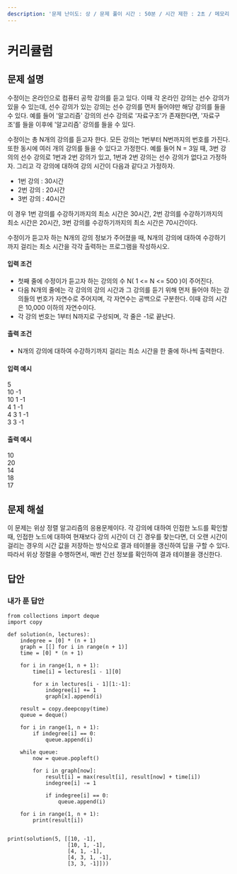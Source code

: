 ```yaml
---
description: '문제 난이도: 상 / 문제 풀이 시간 : 50분 / 시간 제한 : 2초 / 메모리 제한 : 128MB'
---
```


# 커리큘럼

## 문제 설명

수정이는 온라인으로 컴퓨터 공학 강의를 듣고 있다. 이때 각 온라인 강의는 선수 강의가 있을 수 있는데, 선수 강의가 있는 강의는 선수 강의를 먼저 들어야만 해당 강의를 들을 수 있다. 예를 들어 '알고리즘' 강의의 선수 강의로 '자료구조'가 존재한다면, '자료구조'를 들을 이후에 '알고리즘' 강의를 들을 수 있다.

수정이는 총 N개의 강의를 듣고자 한다. 모든 강의는 1번부터 N번까지의 번호를 가진다. 또한 동시에 여러 개의 강의를 들을 수 있다고 가정한다. 예를 들어 N = 3일 때, 3번 강의의 선수 강의로 1번과 2번 강의가 있고, 1번과 2번 강의는 선수 강의가 없다고 가정하자. 그리고 각 강의에 대하여 강의 시간이 다음과 같다고 가정하자.

* 1번 강의 : 30시간
* 2번 강의 : 20시간
* 3번 강의 : 40시간

이 경우 1번 강의를 수강하기까지의 최소 시간은 30시간, 2번 강의를 수강하기까지의 최소 시간은 20시간, 3번 강의를 수강하기까지의 최소 시간은 70시간이다.

수정이가 듣고자 하는 N개의 강의 정보가 주어졌을 때, N개의 강의에 대하여 수강하기까지 걸리는 최소 시간을 각각 출력하는 프로그램을 작성하시오.



#### 입력 조건

* 첫째 줄에 수정이가 듣고자 하는 강의의 수 N\( 1 &lt;= N &lt;= 500 \)이 주어진다.
* 다음 N개의 줄에는 각 강의의 강의 시간과 그 강의를 듣기 위해 먼저 들어야 하는 강의들의 번호가 자연수로 주어지며, 각 자연수는 공백으로 구분한다. 이때 강의 시간은 10,000 이하의 자연수이다.
* 각 강의 번호는 1부터 N까지로 구성되며, 각 줄은 -1로 끝난다.

#### 출력 조건

* N개의 강의에 대하여 수강하기까지 걸리는 최소 시간을 한 줄에 하나씩 출력한다.

#### 입력 예시

5  
10 -1  
10 1 -1  
4 1 -1  
4 3 1 -1  
3 3 -1

#### 출력 예시

10  
20  
14  
18  
17



## 문제 해설

이 문제는 위상 정렬 알고리즘의 응용문제이다. 각 강의에 대하여 인접한 노드를 확인할 때, 인접한 노드에 대하여 현재보다 강의 시간이 더 긴 경우를 찾는다면, 더 오랜 시간이 걸리는 경우의 시간 값을 저장하는 방식으로 결과 테이블을 갱신하여 답을 구할 수 있다. 따라서 위상 정렬을 수행하면서, 매번 간선 정보를 확인하여 결과 테이블을 갱신한다.

## 답안

### 내가 푼 답안

```text
from collections import deque
import copy

def solution(n, lectures):
    indegree = [0] * (n + 1)
    graph = [[] for i in range(n + 1)]
    time = [0] * (n + 1)

    for i in range(1, n + 1):
        time[i] = lectures[i - 1][0]

        for x in lectures[i - 1][1:-1]:
            indegree[i] += 1
            graph[x].append(i)

    result = copy.deepcopy(time)
    queue = deque()

    for i in range(1, n + 1):
        if indegree[i] == 0:
            queue.append(i)

    while queue:
        now = queue.popleft()

        for i in graph[now]:
            result[i] = max(result[i], result[now] + time[i])
            indegree[i] -= 1

            if indegree[i] == 0:
                queue.append(i)

    for i in range(1, n + 1):
        print(result[i])


print(solution(5, [[10, -1],
                   [10, 1, -1],
                   [4, 1, -1],
                   [4, 3, 1, -1],
                   [3, 3, -1]]))
```





